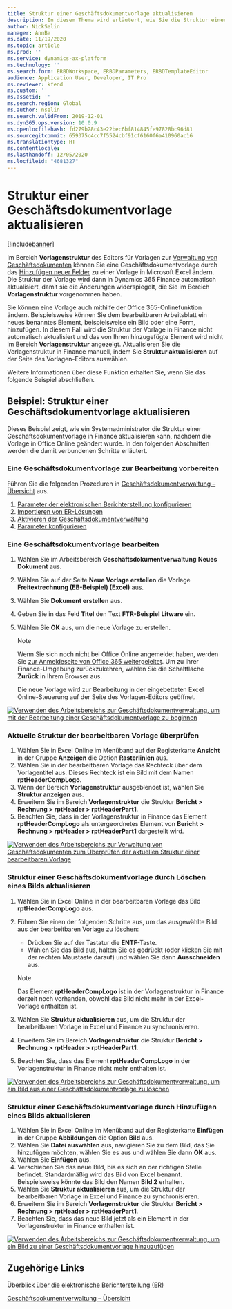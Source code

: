 ```yaml
---
title: Struktur einer Geschäftsdokumentvorlage aktualisieren
description: In diesem Thema wird erläutert, wie Sie die Struktur einer Geschäftsdokumentvorlage mithilfe der Funktion zur Verwaltung von Geschäftsdokumenten aktualisieren.
author: NickSelin
manager: AnnBe
ms.date: 11/19/2020
ms.topic: article
ms.prod: ''
ms.service: dynamics-ax-platform
ms.technology: ''
ms.search.form: ERBDWorkspace, ERBDParameters, ERBDTemplateEditor
audience: Application User, Developer, IT Pro
ms.reviewer: kfend
ms.custom: ''
ms.assetid: ''
ms.search.region: Global
ms.author: nselin
ms.search.validFrom: 2019-12-01
ms.dyn365.ops.version: 10.0.9
ms.openlocfilehash: fd279b28c43e22bec6bf814845fe97828bc96d81
ms.sourcegitcommit: 659375c4cc7f5524cbf91cf6160f6a410960ac16
ms.translationtype: HT
ms.contentlocale: 
ms.lasthandoff: 12/05/2020
ms.locfileid: "4681327"
---
```

# <a name="update-the-structure-of-a-business-document-template"></a>Struktur einer Geschäftsdokumentvorlage aktualisieren 

[!include[banner](../includes/banner.md)]

Im Bereich **Vorlagenstruktur** des Editors für Vorlagen zur [Verwaltung von Geschäftsdokumenten](er-business-document-management.md) können Sie eine Geschäftsdokumentvorlage durch das [Hinzufügen neuer Felder](er-bdm-add-field-to-excel-template.md) zu einer Vorlage in Microsoft Excel ändern. Die Struktur der Vorlage wird dann in Dynamics 365 Finance automatisch aktualisiert, damit sie die Änderungen widerspiegelt, die Sie im Bereich **Vorlagenstruktur** vorgenommen haben.

Sie können eine Vorlage auch mithilfe der Office 365-Onlinefunktion ändern. Beispielsweise können Sie dem bearbeitbaren Arbeitsblatt ein neues benanntes Element, beispielsweise ein Bild oder eine Form, hinzufügen. In diesem Fall wird die Struktur der Vorlage in Finance nicht automatisch aktualisiert und das von Ihnen hinzugefügte Element wird nicht im Bereich **Vorlagenstruktur** angezeigt. Aktualisieren Sie die Vorlagenstruktur in Finance manuell, indem Sie **Struktur aktualisieren** auf der Seite des Vorlagen-Editors auswählen.

Weitere Informationen über diese Funktion erhalten Sie, wenn Sie das folgende Beispiel abschließen.

## <a name="example-update-the-structure-of-a-business-document-template"></a>Beispiel: Struktur einer Geschäftsdokumentvorlage aktualisieren

Dieses Beispiel zeigt, wie ein Systemadministrator die Struktur einer Geschäftsdokumentvorlage in Finance aktualisieren kann, nachdem die Vorlage in Office Online geändert wurde. In den folgenden Abschnitten werden die damit verbundenen Schritte erläutert.

### <a name="prepare-a-business-document-template-for-editing"></a>Eine Geschäftsdokumentvorlage zur Bearbeitung vorbereiten

Führen Sie die folgenden Prozeduren in [Geschäftsdokumentverwaltung – Übersicht](er-business-document-management.md) aus.

1. [Parameter der elektronischen Berichterstellung konfigurieren](er-business-document-management.md#configure-er-parameters)
2. [Importieren von ER-Lösungen](er-business-document-management.md#import-er-solutions)
3. [Aktivieren der Geschäftsdokumentverwaltung](er-business-document-management.md#enable-business-document-management)
4. [Parameter konfigurieren](er-business-document-management.md#configure-parameters)

### <a name="edit-a-business-document-template"></a>Eine Geschäftsdokumentvorlage bearbeiten

1. Wählen Sie im Arbeitsbereich **Geschäftsdokumentverwaltung** **Neues Dokument** aus.
2. Wählen Sie auf der Seite **Neue Vorlage erstellen** die Vorlage **Freitextrechnung (EB-Beispiel) (Excel)** aus.
3. Wählen Sie **Dokument erstellen** aus.
4. Geben Sie in das Feld **Titel** den Text **FTR-Beispiel Litware** ein.
5. Wählen Sie **OK** aus, um die neue Vorlage zu erstellen.

    > [!NOTE]
    > Wenn Sie sich noch nicht bei Office Online angemeldet haben, werden Sie [zur Anmeldeseite von Office 365 weitergeleitet](er-business-document-management.md#i-selected-edit-document-but-instead-of-opening-the-bdm-template-editor-page-in-finance-and-operations-i-have-been-sent-to-the-microsoft-365-web-page). Um zu Ihrer Finance-Umgebung zurückzukehren, wählen Sie die Schaltfläche **Zurück** in Ihrem Browser aus.

    Die neue Vorlage wird zur Bearbeitung in der eingebetteten Excel Online-Steuerung auf der Seite des Vorlagen-Editors geöffnet.

[![Verwenden des Arbeitsbereichs zur Geschäftsdokumentverwaltung, um mit der Bearbeitung einer Geschäftsdokumentvorlage zu beginnen](./media/er-bdm-update-structure1.gif)](./media/er-bdm-update-structure1.gif)

### <a name="review-the-current-structure-of-the-editable-template"></a>Aktuelle Struktur der bearbeitbaren Vorlage überprüfen

1. Wählen Sie in Excel Online im Menüband auf der Registerkarte **Ansicht** in der Gruppe **Anzeigen** die Option **Rasterlinien** aus.
2. Wählen Sie in der bearbeitbaren Vorlage das Rechteck über dem Vorlagentitel aus. Dieses Rechteck ist ein Bild mit dem Namen **rptHeaderCompLogo**.
3. Wenn der Bereich **Vorlagenstruktur** ausgeblendet ist, wählen Sie **Struktur anzeigen** aus.
4. Erweitern Sie im Bereich **Vorlagenstruktur** die Struktur **Bericht \> Rechnung \> rptHeader \> rptHeaderPart1**.
5. Beachten Sie, dass in der Vorlagenstruktur in Finance das Element **rptHeaderCompLogo** als untergeordnetes Element von **Bericht \> Rechnung \> rptHeader \> rptHeaderPart1** dargestellt wird.

[![Verwenden des Arbeitsbereichs zur Verwaltung von Geschäftsdokumenten zum Überprüfen der aktuellen Struktur einer bearbeitbaren Vorlage](./media/er-bdm-update-structure2.gif)](./media/er-bdm-update-structure2.gif)

### <a name="update-the-structure-of-a-business-document-template-by-deleting-a-picture"></a>Struktur einer Geschäftsdokumentvorlage durch Löschen eines Bilds aktualisieren

1. Wählen Sie in Excel Online in der bearbeitbaren Vorlage das Bild **rptHeaderCompLogo** aus.
2. Führen Sie einen der folgenden Schritte aus, um das ausgewählte Bild aus der bearbeitbaren Vorlage zu löschen:

    - Drücken Sie auf der Tastatur die **ENTF**-Taste.
    - Wählen Sie das Bild aus, halten Sie es gedrückt (oder klicken Sie mit der rechten Maustaste darauf) und wählen Sie dann **Ausschneiden** aus.

    > [!NOTE]
    > Das Element **rptHeaderCompLogo** ist in der Vorlagenstruktur in Finance derzeit noch vorhanden, obwohl das Bild nicht mehr in der Excel-Vorlage enthalten ist.

3. Wählen Sie **Struktur aktualisieren** aus, um die Struktur der bearbeitbaren Vorlage in Excel und Finance zu synchronisieren.
4. Erweitern Sie im Bereich **Vorlagenstruktur** die Struktur **Bericht \> Rechnung \> rptHeader \> rptHeaderPart1**.
5. Beachten Sie, dass das Element **rptHeaderCompLogo** in der Vorlagenstruktur in Finance nicht mehr enthalten ist.

[![Verwenden des Arbeitsbereichs zur Geschäftsdokumentverwaltung, um ein Bild aus einer Geschäftsdokumentvorlage zu löschen](./media/er-bdm-update-structure3.gif)](./media/er-bdm-update-structure3.gif)

### <a name="update-the-structure-of-a-business-document-template-by-adding-a-picture"></a>Struktur einer Geschäftsdokumentvorlage durch Hinzufügen eines Bilds aktualisieren

1. Wählen Sie in Excel Online im Menüband auf der Registerkarte **Einfügen** in der Gruppe **Abbildungen** die Option **Bild** aus.
2. Wählen Sie **Datei auswählen** aus, navigieren Sie zu dem Bild, das Sie hinzufügen möchten, wählen Sie es aus und wählen Sie dann **OK** aus.
3. Wählen Sie **Einfügen** aus.
4. Verschieben Sie das neue Bild, bis es sich an der richtigen Stelle befindet. Standardmäßig wird das Bild von Excel benannt. Beispielsweise könnte das Bild den Namen **Bild 2** erhalten.
5. Wählen Sie **Struktur aktualisieren** aus, um die Struktur der bearbeitbaren Vorlage in Excel und Finance zu synchronisieren.
6. Erweitern Sie im Bereich **Vorlagenstruktur** die Struktur **Bericht \> Rechnung \> rptHeader \> rptHeaderPart1**.
7. Beachten Sie, dass das neue Bild jetzt als ein Element in der Vorlagenstruktur in Finance enthalten ist.

[![Verwenden des Arbeitsbereichs zur Geschäftsdokumentverwaltung, um ein Bild zu einer Geschäftsdokumentvorlage hinzuzufügen](./media/er-bdm-update-structure4.gif)](./media/er-bdm-update-structure4.gif)

## <a name="related-links"></a>Zugehörige Links

[Überblick über die elektronische Berichterstellung (ER)](general-electronic-reporting.md)

[Geschäftsdokumentverwaltung – Übersicht](er-business-document-management.md)
